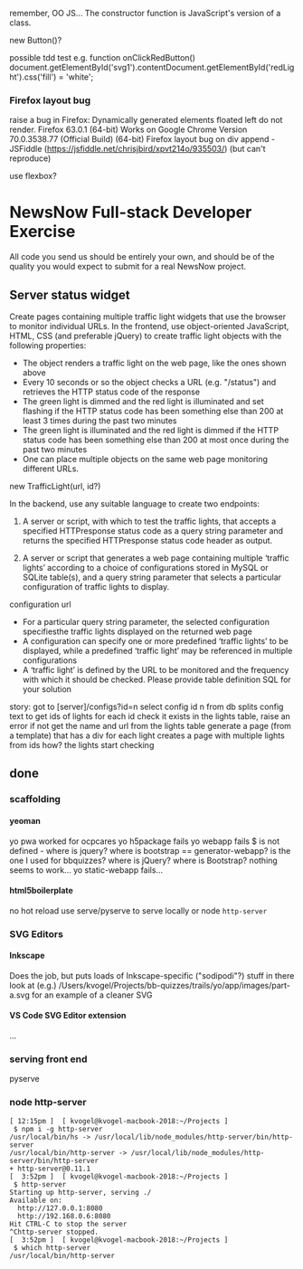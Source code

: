 

remember, OO JS...
The constructor function is JavaScript's version of a class.

new Button()?

possible tdd test e.g. function onClickRedButton()
document.getElementById('svg1').contentDocument.getElementById('redLight').css('fill') = 'white';

### Firefox layout bug

raise a bug in Firefox:
Dynamically generated elements floated left do not render.
Firefox 63.0.1 (64-bit)
Works on Google Chrome Version 70.0.3538.77 (Official Build) (64-bit)
Firefox layout bug on div append - JSFiddle (https://jsfiddle.net/chrisjbird/xpvt214o/935503/) (but can't reproduce)


use flexbox?



# NewsNow Full-stack Developer Exercise

All code you send us should be entirely your own, and should be of the quality you would expect to submit for a real NewsNow project.

## Server status widget

Create pages containing multiple traffic light widgets that use the browser to monitor individual URLs. In the frontend, use object-oriented JavaScript, HTML, CSS (and preferable jQuery) to create traffic light objects with the following properties:

* The object renders a traffic light on the web page, like the ones shown above
* Every 10 seconds or so the object checks a URL (e.g. "/status") and retrieves the HTTP status code of the response
* The green light is dimmed and the red light is illuminated and set flashing if the HTTP status code has been something else than 200 at least 3 times during the past two minutes
* The green light is illuminated and the red light is dimmed if the HTTP status code has been something else than 200 at most once during the past two minutes
* One can place multiple objects on the same web page monitoring different URLs.

new TrafficLight(url, id?)

In the backend, use any suitable language to create two endpoints:

1. A server or script, with which to test the traffic lights, that accepts a specified HTTPresponse status code as a query string parameter and returns the specified HTTPresponse status code header as output.

2. A server or script that generates a web page containing multiple ‘traffic lights’ according to a choice of configurations stored in MySQL or SQLite table(s), and a query string parameter that selects a particular configuration of traffic lights to display.

configuration
url

* For a particular query string parameter, the selected configuration specifiesthe traffic lights displayed on the returned web page
* A configuration can specify one or more predefined ‘traffic lights’ to be displayed, while a predefined ‘traffic light’ may be referenced in multiple configurations
* A ‘traffic light’ is defined by the URL to be monitored and the frequency with which it should be checked. Please provide table definition SQL for your solution

story:
got to [server]/configs?id=n
select config id n from db
splits config text to get ids of lights
for each id
    check it exists in the lights table, raise an error if not
    get the name and url from the lights table
generate a page (from a template) that has a div for each light
creates a page with multiple lights from ids
    how?
the lights start checking


## done

### scaffolding

#### yeoman

yo pwa worked for ocpcares
yo h5package fails
yo webapp fails
    $ is not defined - where is jquery?
    where is bootstrap
    == generator-webapp? is the one I used for bbquizzes?
    where is jQuery? where is Bootstrap? nothing seems to work...
yo static-webapp fails...

#### html5boilerplate

no hot reload
use serve/pyserve to serve locally
or node `http-server`

### SVG Editors

#### Inkscape

Does the job, but puts loads of Inkscape-specific ("sodipodi"?) stuff in there
look at (e.g.) /Users/kvogel/Projects/bb-quizzes/trails/yo/app/images/part-a.svg for an example of a cleaner SVG

#### VS Code SVG Editor extension

...

### serving front end

pyserve

### node http-server

```
[ 12:15pm ]  [ kvogel@kvogel-macbook-2018:~/Projects ]
 $ npm i -g http-server
/usr/local/bin/hs -> /usr/local/lib/node_modules/http-server/bin/http-server
/usr/local/bin/http-server -> /usr/local/lib/node_modules/http-server/bin/http-server
+ http-server@0.11.1
[  3:52pm ]  [ kvogel@kvogel-macbook-2018:~/Projects ]
 $ http-server
Starting up http-server, serving ./
Available on:
  http://127.0.0.1:8080
  http://192.168.0.6:8080
Hit CTRL-C to stop the server
^Chttp-server stopped.
[  3:52pm ]  [ kvogel@kvogel-macbook-2018:~/Projects ]
 $ which http-server
/usr/local/bin/http-server
```
